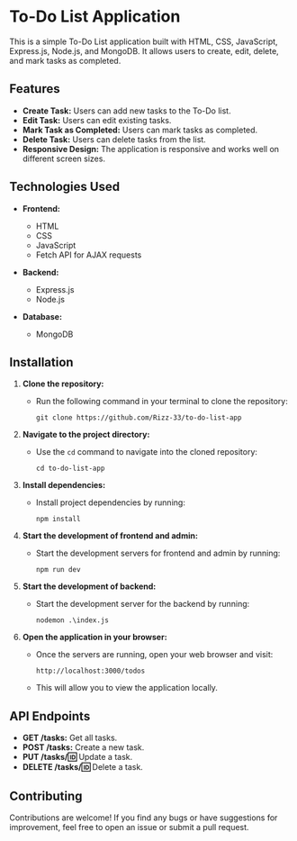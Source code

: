 # To-Do List Application

This is a simple To-Do List application built with HTML, CSS, JavaScript, Express.js, Node.js, and MongoDB. It allows users to create, edit, delete, and mark tasks as completed.

## Features

- **Create Task:** Users can add new tasks to the To-Do list.
- **Edit Task:** Users can edit existing tasks.
- **Mark Task as Completed:** Users can mark tasks as completed.
- **Delete Task:** Users can delete tasks from the list.
- **Responsive Design:** The application is responsive and works well on different screen sizes.

## Technologies Used

- **Frontend:**
  - HTML
  - CSS
  - JavaScript
  - Fetch API for AJAX requests

- **Backend:**
  - Express.js
  - Node.js
  
- **Database:**
  - MongoDB
  
## Installation

1. **Clone the repository:**
   - Run the following command in your terminal to clone the repository:
     ```
     git clone https://github.com/Rizz-33/to-do-list-app
     ```

2. **Navigate to the project directory:**
   - Use the `cd` command to navigate into the cloned repository:
     ```
     cd to-do-list-app
     ```

3. **Install dependencies:**
   - Install project dependencies by running:
     ```
     npm install
     ```

4. **Start the development of frontend and admin:**
   - Start the development servers for frontend and admin by running:
     ```
     npm run dev
     ```

5. **Start the development of backend:**
   - Start the development server for the backend by running:
     ```
     nodemon .\index.js
     ```

6. **Open the application in your browser:**
   - Once the servers are running, open your web browser and visit:
     ```
     http://localhost:3000/todos
     ```
   - This will allow you to view the application locally.



## API Endpoints

- **GET /tasks:** Get all tasks.
- **POST /tasks:** Create a new task.
- **PUT /tasks/:id:** Update a task.
- **DELETE /tasks/:id:** Delete a task.

## Contributing

Contributions are welcome! If you find any bugs or have suggestions for improvement, feel free to open an issue or submit a pull request.
